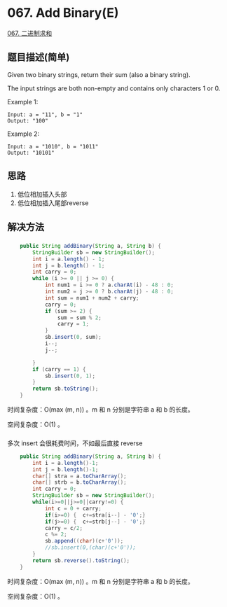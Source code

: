 # 067. Add Binary(E)
[067. 二进制求和](https://leetcode-cn.com/problems/add-binary/)

## 题目描述(简单)

Given two binary strings, return their sum (also a binary string).

The input strings are both non-empty and contains only characters 1 or 0.

Example 1:
```
Input: a = "11", b = "1"
Output: "100"
```
Example 2:
```
Input: a = "1010", b = "1011"
Output: "10101"
```

## 思路
1. 低位相加插入头部
2. 低位相加插入尾部reverse

## 解决方法

### 


```java
	public String addBinary(String a, String b) {
		StringBuilder sb = new StringBuilder();
		int i = a.length() - 1;
		int j = b.length() - 1;
		int carry = 0;
		while (i >= 0 || j >= 0) {
			int num1 = i >= 0 ? a.charAt(i) - 48 : 0;
			int num2 = j >= 0 ? b.charAt(j) - 48 : 0;
			int sum = num1 + num2 + carry;
			carry = 0;
			if (sum >= 2) {
				sum = sum % 2;
				carry = 1;
			}
			sb.insert(0, sum);
			i--;
			j--;

		}
		if (carry == 1) {
			sb.insert(0, 1);
		}
		return sb.toString();
	}
```
时间复杂度：O(max (m, n)) 。m 和 n 分别是字符串 a 和 b 的长度。

空间复杂度：O(1) 。

### 

多次 insert 会很耗费时间，不如最后直接 reverse

```java
    public String addBinary(String a, String b) {
    	int i = a.length()-1;
    	int j = b.length()-1;
    	char[] stra = a.toCharArray();
    	char[] strb = b.toCharArray();
    	int carry = 0;
    	StringBuilder sb = new StringBuilder();
    	while(i>=0||j>=0||carry!=0) {
    		int c = 0 + carry;
    		if(i>=0) {	c+=stra[i--] - '0';}
    		if(j>=0) {	c+=strb[j--] - '0';}
    		carry = c/2;
    		c %= 2;
    		sb.append((char)(c+'0'));
    		//sb.insert(0,(char)(c+'0'));
    	}
        return sb.reverse().toString();
    }
```
时间复杂度：O(max (m, n)) 。m 和 n 分别是字符串 a 和 b 的长度。

空间复杂度：O(1) 。



